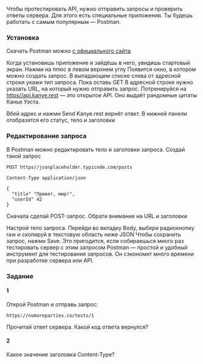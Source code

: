Чтобы протестировать API, нужно отправить запросы и проверить ответы сервера. Для этого есть специальные приложения. Ты будешь работать с самым популярным — Postman.

### Установка

Скачать Postman можно [с официального сайта](https//www.postman.com/downloads/).

Когда установишь приложение и зайдёшь в него, увидишь стартовый экран. Нажми на плюс в левом верхнем углу
Появится окно, в котором можно создать запрос. В выпадающем списке слева от адресной строки укажи тип запроса. Пока оставь GET
В адресной строке нужно указать URL, на который нужно отправить запрос. Потренируйся на [https//api.kanye.rest](https//api.kanye.rest/) — это открытое API. Оно выдаёт рандомные цитаты Канье Уэста.

Вбей адрес и нажми Send
Kanye.rest вернёт ответ. В нижней панели отобразятся его статус, тело и заголовки
### Редактирование запроса

В Postman можно редактировать тело и заголовки запроса. Создай такой запрос



```
POST https//jsonplaceholder.typicode.com/posts

Content-Type application/json

{
  "title" "Привет, мир!",
  "userId" 42
} 
```

Сначала сделай POST-запрос. Обрати внимание на URL и заголовки

Настрой тело запроса. Перейди во вкладку Body, выбери радиокнопку raw и скопируй в текстовую область ниже JSON
Чтобы сохранить запрос, нажми Save. Это пригодится, если собираешься много раз тестировать сервер с этим запросом
Postman — простой и удобный инструмент для тестирования запросов. Он сэкономит много времени при разработке сервера или API.


### Задание
#### 1
Открой Postman и отправь запрос:



```
https://nomoreparties.co/tests/1 
```

Прочитай ответ сервера. Какой код ответа вернулся?

#### 2
Какое значение заголовка Content-Type?